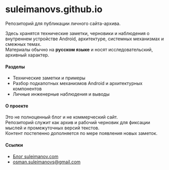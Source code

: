 # suleimanovs.github.io

Репозиторий для публикации личного сайта-архива.

Здесь хранятся технические заметки, черновики и наблюдения о внутреннем устройстве Android, архитектуре, системных механизмах и смежных темах.  
Материалы обычно на **русском языке** и носят исследовательский, архивный характер.

#### Разделы
- Технические заметки и примеры
- Разбор подкапотных механизмов Android и архитектурных компонентов
- Личные инженерные наблюдения и выводы

#### О проекте
Это не полноценный блог и не коммерческий сайт.  
Репозиторий служит как архив и рабочий черновик для фиксации мыслей и промежуточных версий текстов.  
Контент постепенно дополняется по мере появления новых заметок.

#### Ссылки
- [Блог suleimanov.com](https://www.suleimanov.com)
- osman.suleimanovs@gmail.com
